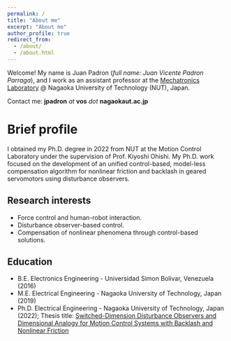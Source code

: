 ```yaml
---
permalink: /
title: "About me"
excerpt: "About me"
author_profile: true
redirect_from: 
  - /about/
  - /about.html
---
```


Welcome!
My name is Juan Padron (*full name: Juan Vicente Padron Parraga*), and I work as an assistant professor at the [Mechatronics Laboratory](https://whs.nagaokaut.ac.jp/elemech/index.html) @ Nagaoka University of Technology (NUT), Japan.

Contact me: **jpadron** *at* **vos** *dot* **nagaokaut.ac.jp**

Brief profile
======

I obtained my Ph.D. degree in 2022 from NUT at the Motion Control Laboratory under the supervision of Prof. Kiyoshi Ohishi.
My Ph.D. work focused on the development of an unified control-based, model-less compensation algorithm for nonlinear friction and backlash in geared servomotors using disturbance observers.

Research interests
--------
- Force control and human-robot interaction.
- Disturbance observer-based control.
- Compensation of nonlinear phenomena through control-based solutions.

Education
--------
- B.E. Electronics Engineering - Universidad Simon Bolivar, Venezuela (2016)
- M.E. Electrical Engineering - Nagaoka University of Technology, Japan (2019)
- Ph.D. Electrical Engineering - Nagaoka University of Technology, Japan (2022); Thesis title: [Switched-Dimension Disturbance Observers and Dimensional Analogy for Motion Control Systems with Backlash and Nonlinear Friction](https://nagaokaut.repo.nii.ac.jp/?action=repository_uri&item_id=1004&file_id=20&file_no=3)
